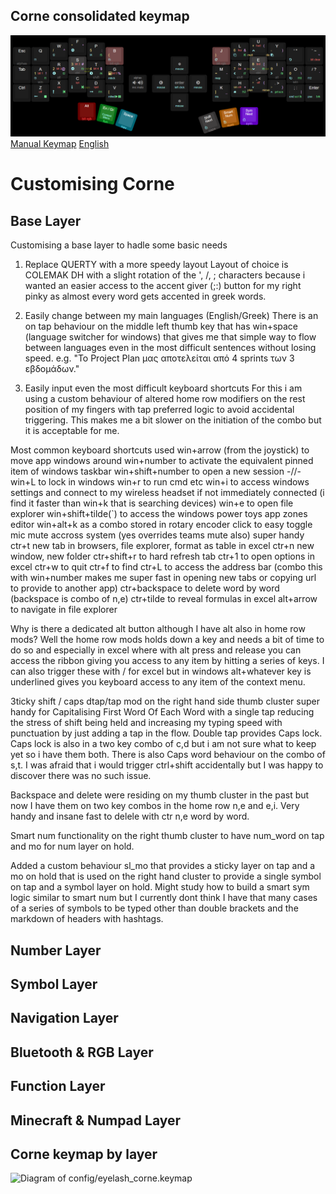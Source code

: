 ## Corne consolidated keymap

![Manual keyboard layout creation](keymap-drawer/keyboard-layout-manual.png "manually generated by babis")
[Manual Keymap](https://www.keyboard-layout-editor.com/#/gists/2dfccb10efb1b1b25d5ebd17b6acdc26)
[English](README_EN.md)

# Customising Corne

## Base Layer
Customising a base layer to hadle some basic needs

1. Replace QUERTY with a more speedy layout
Layout of choice is COLEMAK DH with a slight rotation of the ', /, ; characters because i wanted an easier access to the accent giver (;:) button for my right pinky as almost every word gets accented in greek words.

2. Easily change between my main languages (English/Greek)
There is an on tap behaviour on the middle left thumb key that has win+space (language switcher for windows) that gives me that simple way to flow between languages even in the most difficult sentences without losing speed. e.g. "Το Project Plan μας αποτελείται από 4 sprints των 3 εβδομάδων."

3. Easily input even the most difficult keyboard shortcuts
For this i am using a custom behaviour of altered home row modifiers on the rest position of my fingers with tap preferred logic to avoid accidental triggering. This makes me a bit slower on the initiation of the combo but it is acceptable for me.

Most common keyboard shortcuts used
win+arrow (from the joystick) to move app windows around
win+number to activate the equivalent pinned item of windows taskbar
win+shift+number to open a new session -//- 
win+L to lock in windows
win+r to run cmd etc
win+i to access windows settings and connect to my wireless headset if not immediately connected (i find it faster than win+k that is searching devices)
win+e to open file explorer
win+shift+tilde(`) to access the windows power toys app zones editor
win+alt+k as a combo stored in rotary encoder click to easy toggle mic mute accross system (yes overrides teams mute also) super handy
ctr+t new tab in browsers, file explorer, format as table in excel
ctr+n new window, new folder
ctr+shift+r to hard refresh tab
ctr+1 to open options in excel
ctr+w to quit
ctr+f to find
ctr+L to access the address bar (combo this with win+number makes me super fast in opening new tabs or copying url to provide to another app)
ctr+backspace to delete word by word (backspace is combo of n,e)
ctr+tilde to reveal formulas in excel
alt+arrow to navigate in file explorer 

Why is there a dedicated alt button although I have alt also in home row mods?
Well the home row mods holds down a key and needs a bit of time to do so and especially in excel where with alt press and release you can access the ribbon giving you access to any item by hitting a series of keys. I can also trigger these with / for excel but in windows alt+whatever key is underlined gives you keyboard access to any item of the context menu.

3ticky shift / caps dtap/tap mod on the right hand side thumb cluster super handy for Capitalising First Word Of Each Word with a single tap reducing the stress of shift being held and increasing my typing speed with punctuation by just adding a tap in the flow. Double tap provides Caps lock. Caps lock is also in a two key combo of c,d but i am not sure what to keep yet so i have them both. There is also Caps word behaviour on the combo of s,t. I was afraid that i would trigger ctrl+shift accidentally but I was happy to discover there was no such issue.

Backspace and delete were residing on my thumb cluster in the past but now I have them on two key combos in the home row n,e and e,i. Very handy and insane fast to delele with ctr n,e word by word.

Smart num functionality on the right thumb cluster to have num_word on tap and mo for num layer on hold.

Added a custom behaviour sl_mo that provides a sticky layer on tap and a mo on hold that is used on the right hand cluster to provide a single symbol on tap and a symbol layer on hold. Might study how to build a smart sym logic similar to smart num but I currently dont think I have that many cases of a series of symbols to be typed other than double brackets and the markdown of headers with hashtags.

## Number Layer
## Symbol Layer
## Navigation Layer
## Bluetooth & RGB Layer
## Function Layer
## Minecraft & Numpad Layer

## Corne keymap by layer
![Diagram of config/eyelash_corne.keymap](keymap-drawer/eyelash_corne.svg "generated by @caksoylar's Keymap Drawer")

